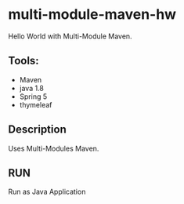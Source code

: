 # multi-module-maven-hw

Hello World with Multi-Module Maven.

## Tools:
* Maven 
* java 1.8
* Spring 5
* thymeleaf

## Description
Uses Multi-Modules Maven.

## RUN
Run as Java Application
